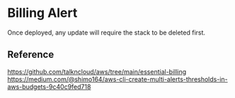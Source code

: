 # Billing Alert

Once deployed, any update will require the stack to be deleted first.

## Reference

https://github.com/talkncloud/aws/tree/main/essential-billing
https://medium.com/@shimo164/aws-cli-create-multi-alerts-thresholds-in-aws-budgets-9c40c9fed718
